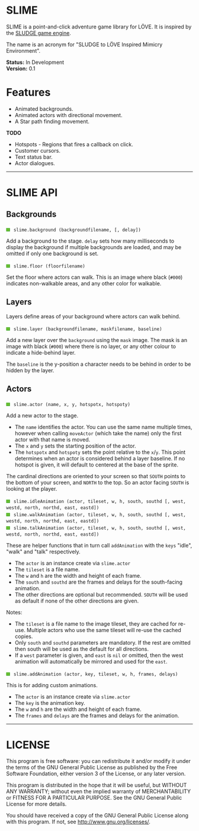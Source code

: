 # SLIME

SLIME is a point-and-click adventure game library for L&Ouml;VE. It is inspired by the [SLUDGE game engine](https://opensludge.github.io/).

The name is an acronym for "SLUDGE to L&Ouml;VE Inspired Mimicry Environment".

**Status:** In Development  
**Version:** 0.1  

# Features

* Animated backgrounds.
* Animated actors with directional movement.
* A Star path finding movement.

**TODO**  

* Hotspots - Regions that fires a callback on click.
* Customer cursors.
* Text status bar.
* Actor dialogues.

---

# SLIME API

## Backgrounds

![func](api/func.png) `slime.background (backgroundfilename, [, delay])`

Add a background to the stage. `delay` sets how many milliseconds to display the background if multiple backgrounds are loaded, and may be omitted if only one background is set.

![func](api/func.png) `slime.floor (floorfilename)`

Set the floor where actors can walk. This is an image where black (`#000`) indicates non-walkable areas, and any other color for walkable.

## Layers

Layers define areas of your background where actors can walk behind.

![func](api/func.png) `slime.layer (backgroundfilename, maskfilename, baseline)`

Add a new layer over the `background` using the `mask` image. The mask is an image with black (`#000`) where there is no layer, or any other colour to indicate a hide-behind layer.

The `baseline` is the y-position a character needs to be behind in order to be hidden by the layer.

## Actors

![func](api/func.png) `slime.actor (name, x, y, hotspotx, hotspoty)`  

Add a new actor to the stage.

  * The `name` identifies the actor. You can use the same name multiple times, however when calling `moveActor` (which take the name) only the first actor with that name is moved.
  * The `x` and `y` sets the starting position of the actor.
  * The `hotspotx` and `hotspoty` sets the point relative to the `x`/`y`. This point determines when an actor is considered behind a layer baseline. If no hotspot is given, it will default to centered at the base of the sprite.
  
The cardinal directions are oriented to your screen so that `SOUTH` points to the bottom of your screen, and `NORTH` to the top. So an actor facing `SOUTH` is looking at the player.

![func](api/func.png) `slime.idleAnimation (actor, tileset, w, h, south, southd [, west, westd, north, northd, east, eastd])`  
![func](api/func.png) `slime.walkAnimation (actor, tileset, w, h, south, southd [, west, westd, north, northd, east, eastd])`  
![func](api/func.png) `slime.talkAnimation (actor, tileset, w, h, south, southd [, west, westd, north, northd, east, eastd])`  

These are helper functions that in turn call `addAnimation` with the `keys` "idle", "walk" and "talk" respectively. 

  * The `actor` is an instance create via `slime.actor`
  * The `tileset` is a file name.
  * The `w` and `h` are the width and height of each frame.
  * The `south` and `southd` are the frames and delays for the south-facing animation.
  * The other directions are optional but recommended. `SOUTH` will be used as default if none of the other directions are given.
  
Notes:

* The `tileset` is a file name to the image tileset, they are cached for re-use. Multiple actors who use the same tileset will re-use the cached copies.
* Only `south` and `southd` parameters are mandatory. If the rest are omitted then south will be used as the default for all directions.
* If a `west` parameter is given, and `east` is `nil` or omitted, then the west animation will automatically be mirrored and used for the `east`.

![func](api/func.png) `slime.addAnimation (actor, key, tileset, w, h, frames, delays)`  

This is for adding custom animations.

  * The `actor` is an instance create via `slime.actor`
  * The `key` is the animation key.
  * The `w` and `h` are the width and height of each frame.
  * The `frames` and `delays` are the frames and delays for the animation.

---

# LICENSE

This program is free software: you can redistribute it and/or modify
it under the terms of the GNU General Public License as published by
the Free Software Foundation, either version 3 of the License, or
any later version.

This program is distributed in the hope that it will be useful,
but WITHOUT ANY WARRANTY; without even the implied warranty of
MERCHANTABILITY or FITNESS FOR A PARTICULAR PURPOSE.  See the
GNU General Public License for more details.

You should have received a copy of the GNU General Public License
along with this program. If not, see http://www.gnu.org/licenses/.
